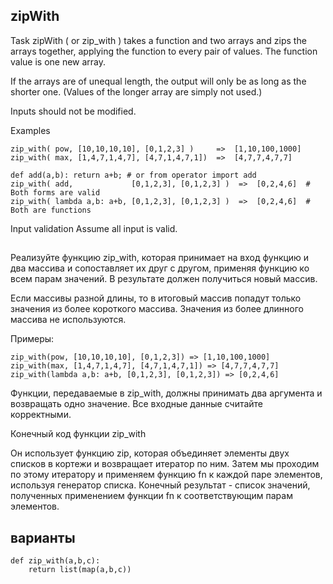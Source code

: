 ## zipWith

Task
zipWith ( or zip_with ) takes a function and two arrays and zips the arrays together, applying the function to every pair of values.
The function value is one new array.

If the arrays are of unequal length, the output will only be as long as the shorter one.
(Values of the longer array are simply not used.)

Inputs should not be modified.

Examples

```
zip_with( pow, [10,10,10,10], [0,1,2,3] )     =>  [1,10,100,1000]
zip_with( max, [1,4,7,1,4,7], [4,7,1,4,7,1])  =>  [4,7,7,4,7,7]

def add(a,b): return a+b; # or from operator import add
zip_with( add,             [0,1,2,3], [0,1,2,3] )  =>  [0,2,4,6]  # Both forms are valid
zip_with( lambda a,b: a+b, [0,1,2,3], [0,1,2,3] )  =>  [0,2,4,6]  # Both are functions
```

Input validation
Assume all input is valid.

##

Реализуйте функцию zip_with, которая принимает на вход функцию и два массива и сопоставляет их друг с другом, применяя функцию ко всем парам значений. В результате должен получиться новый массив.

Если массивы разной длины, то в итоговый массив попадут только значения из более короткого массива. Значения из более длинного массива не используются.

Примеры:

```
zip_with(pow, [10,10,10,10], [0,1,2,3]) => [1,10,100,1000]
zip_with(max, [1,4,7,1,4,7], [4,7,1,4,7,1]) => [4,7,7,4,7,7]
zip_with(lambda a,b: a+b, [0,1,2,3], [0,1,2,3]) => [0,2,4,6]
```

Функции, передаваемые в zip_with, должны принимать два аргумента и возвращать одно значение. Все входные данные считайте корректными.

Конечный код функции zip_with

Он использует функцию zip, которая объединяет элементы двух списков в кортежи и возвращает итератор по ним. Затем мы проходим по этому итератору и применяем функцию fn к каждой паре элементов, используя генератор списка. Конечный результат - список значений, полученных применением функции fn к соответствующим парам элементов.

## варианты

```
def zip_with(a,b,c):
    return list(map(a,b,c))
```
